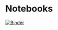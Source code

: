 # Notebooks

[![Binder](https://mybinder.org/badge_logo.svg)](https://mybinder.org/v2/gh/8snit/Notebooks/master)